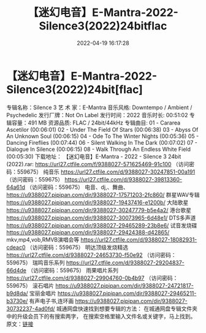 ﻿---
title: 【迷幻电音】E-Mantra-2022-Silence3(2022)24bitflac
date: 2022-04-19 16:17:28
categories: 古典音乐、新世纪、纯音雅乐
tags: 纯音雅乐
---
# 【迷幻电音】E-Mantra-2022-Silence3(2022)24bit[flac]

专辑名称：Silence 3
艺 术 家：E-Mantra
音乐风格: Downtempo / Ambient /
Psychedelic
发行厂牌：Not On Label
发行时间：2022
音乐时长: 00:51:02
专辑容量：491 MB
资源品质: FLAC /
24bit/44kHz
专辑曲目:
01 - Cararea Ascetilor
(00:06:01)
02 - Under The Field Of Stars
(00:06:38)
03 - Abyss Of An Unknown Soul
(00:06:15)
04 - Ode To The Winter Nights
(00:05:36)
05 - Dancing Fireflies
(00:07:44)
06 - Silent Walking In The Dark
(00:07:02)
07 - Dialogue In Silence
(00:06:15)
08 - Walk Through An Endless
White Field (00:05:30)
下载地址：
【迷幻电音】E-Mantra - 2022 - Silence 3 24bit (2022).rar: https://url27.ctfile.com/f/9388027-571625469-91c100
（访问密码：559675）
纯音乐
https://url27.ctfile.com/d/9388027-30247851-00a191
（访问密码：559675）
https://url27.ctfile.com/d/9388027-39813360-64a61d
（访问密码：559675）
电音、dj,、舞曲、
https://u9388027.pipipan.com/dir/9388027-17571203-2fc860/
群星WAV专辑
https://u9388027.pipipan.com/dir/9388027-19437416-e1200b/
大陆歌星
https://u9388027.pipipan.com/dir/9388027-30247779-b5e4a2/
港台歌星
https://u9388027.pipipan.com/dir/9388027-30073965-6d48e1/
DTS多声道
https://u9388027.pipipan.com/dir/9388027-29465289-23b8e6/
试音发烧碟
https://u9388027.pipipan.com/dir/9388027-29424388-d42865/
mkv,mp4,vob,RMVB演唱会等
https://url27.ctfile.com/d/9388027-18082931-cdeac0
（访问密码：559675）
明达顶级发烧精选
https://url27.ctfile.com/d/9388027-24653730-f50e92
（访问密码：559675）
瑞鸣音乐系列
https://url27.ctfile.com/d/9388027-29204837-66d4de
（访问密码：559675）
雨果唱片系列
https://url27.ctfile.com/d/9388027-29904760-0b4b97
（访问密码：559675）
滚石唱片
https://u9388027.pipipan.com/dir/9388027-24721817-b9d8da/
宝丽金唱片
https://u9388027.pipipan.com/dir/9388027-29465211-b3730e/
有声电子书,连环画
https://u9388027.pipipan.com/dir/9388027-30732237-4ad0fd/
城通网盘快速找到想要专辑的方法：
在城通网盘专辑文件夹中的升级会员下的有搜索两字，
在搜索空格里输入文件名或关键字，马上找到。
原文：[链接](https://blog.sina.com.cn/s/blog_1647c7e7601030wqx.html)